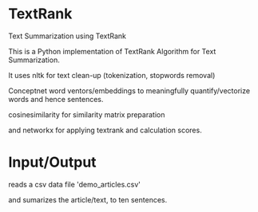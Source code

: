 # TextRank
Text Summarization using TextRank


This is a Python implementation of TextRank Algorithm for Text Summarization.

It uses nltk for text clean-up (tokenization, stopwords removal)

Conceptnet word ventors/embeddings to meaningfully quantify/vectorize words and hence sentences.

cosinesimilarity for similarity matrix preparation

and networkx for applying textrank and calculation scores.


# Input/Output

reads a csv data file 'demo_articles.csv'

and sumarizes the article/text, to ten sentences.

